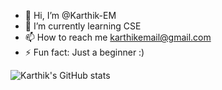 - 👋 Hi, I’m @Karthik-EM
- 🌱 I’m currently learning CSE
- 📫 How to reach me karthikemail@gmail.com
- ⚡ Fun fact: Just a beginner :)

![Karthik's GitHub stats](https://github-readme-stats.vercel.app/api?username=Karthik-EM&show_icons=true&theme=tokyonight)
<!---
Karthik-EM/Karthik-EM is a ✨ special ✨ repository because its `README.md` (this file) appears on your GitHub profile.
You can click the Preview link to take a look at your changes.
--->
